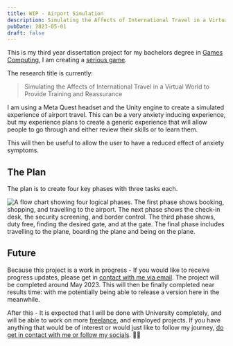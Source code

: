 ```yaml
---
title: WIP - Airport Simulation
description: Simulating the Affects of International Travel in a Virtual World to Provide Training and Reassurance
pubDate: 2023-05-01
draft: false
---
```


This is my third year dissertation project for my bachelors degree in [Games Computing](https://www.lincoln.ac.uk/course/cgpcmpub/), I am creating a [serious game](https://en.wikipedia.org/wiki/Serious_game).

The research title is currently:

> Simulating the Affects of International Travel in a Virtual World to Provide Training and Reassurance

I am using a Meta Quest headset and the Unity engine to create a simulated experience of airport travel. This can be a very anxiety inducing experience, but my experience plans to create a generic experience that will allow people to go through and either review their skills or to learn them.

This will then be useful to allow the user to have a reduced effect of anxiety symptoms.

## The Plan

The plan is to create four key phases with three tasks each.

![A flow chart showing four logical phases. The first phase shows booking, shopping, and travelling to the airport. The next phase shows the check-in desk, the security screening, and border control. The third phase shows, duty free, finding the desired gate, and at the gate. The final phase includes travelling to the plane, boarding the plane and being on the plane.](/images/airport-sim/level-flow.webp)

## Future

Because this project is a work in progress - If you would like to receive progress updates, please get in [contact with me via email](/contact). The project will be completed around May 2023. This will then be finally completed near results time: with me potentially being able to release a version here in the meanwhile.

After this - It is expected that I will be done with University completely, and will be able to work on more [freelance](/freelance), and employed projects. If you have anything that would be of interest or would just like to follow my journey, [do get in contact with me or follow my socials](/contact). 🏄‍♂️
